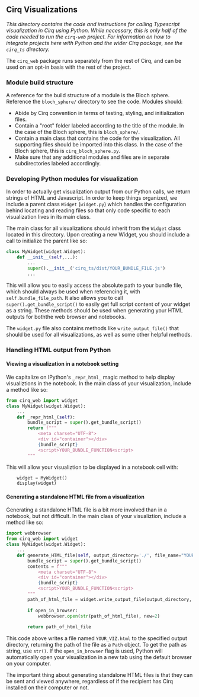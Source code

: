 ## Cirq Visualizations

*This directory contains the code and instructions for calling Typescript visualization in Cirq using Python. While necessary, this is only half of the code needed to run the `cirq-web` project. For information on how to integrate projects here with Python and the wider Cirq package, see the `cirq_ts` directory.*

The `cirq_web` package runs separately from the rest of Cirq, and can be used on an opt-in basis with the rest of the project. 

### Module build structure

A reference for the build structure of a module is the Bloch sphere. Reference the `bloch_sphere/` directory to see the code. Modules should:
 - Abide by Cirq convention in terms of testing, styling, and initialization files.
 - Contain a "root" folder labeled according to the title of the module. In the case of the Bloch sphere, this is `bloch_sphere/`. 
 - Contain a main class that contains the code for the visualization. All supporting files should be imported into this class. In the case of the Bloch sphere, this is `cirq_bloch_sphere.py`.
 - Make sure that any additional modules and files are in separate subdirectories labeled accordingly.

### Developing Python modules for visualization

In order to actually get visualization output from our Python calls, we return strings of HTML and Javascript. In order to keep things organized, we include a parent class `Widget` (`widget.py`) which handles the configuration behind locating and reading files so that only code specific to each visualization lives in its main class. 

The main class for all visualizations should inherit from the `Widget` class located in this directory. Upon creating a new Widget, you should include a call to initialize the parent like so:
```python
class MyWidget(widget.Widget):
    def __init__(self,...):
        ...
        super().__init__('cirq_ts/dist/YOUR_BUNDLE_FILE.js')
        ...
```
This will allow you to easily access the absolute path to your bundle file, which should always be used when referencing it, with `self.bundle_file_path`. It also allows you to call `super().get_bundle_script()` to easily 
get full script content of your widget as a string. These methods should be used when generating your HTML outputs for boththe web browser and notebooks.

The `widget.py` file also contains methods like `write_output_file()` that should be used for all visualizations, as well as some other helpful methods. 

### Handling HTML output from Python
#### Viewing a visualization in a notebook setting
We capitalize on IPython's `_repr_html_` magic method to help display visualiztions in the notebook. In the main class of your visualization, include a method like so:
```python
from cirq_web import widget
class MyWidget(widget.Widget):
    ...
    def _repr_html_(self):
        bundle_script = super().get_bundle_script()
        return f"""
            <meta charset="UTF-8">
            <div id="container"></div>
            {bundle_script}
            <script>YOUR_BUNDLE_FUNCTION<script>
        """
``` 
This will allow your visualiztion to be displayed in a notebook cell with:
```python
    widget = MyWidget()
    display(widget)
```

#### Generating a standalone HTML file from a visualization
Generating a standalone HTML file is a bit more involved than in a notebook, but not difficult. In the main class of your visualiztion, include a method like so:
```python
import webbrowser
from cirq_web import widget
class MyWidget(widget.Widget):
    ...
    def generate_HTML_file(self, output_directory='./', file_name="YOUR_VIZ.html", open_in_browser=False):
        bundle_script = super().get_bundle_script()
        contents = f"""
            <meta charset="UTF-8">
            <div id="container"></div>
            {bundle_script}
            <script>YOUR_BUNDLE_FUNCTION<script>
        """
        path_of_html_file = widget.write_output_file(output_directory, file_name, contents)
        
        if open_in_browser:
            webbrowser.open(str(path_of_html_file), new=2)
        
        return path_of_html_file
```
This code above writes a file named `YOUR_VIZ.html` to the specified output directory, returning the path of the file as a `Path` object. To get the path as string, use `str()`. If the `open_in_browser` flag is used, Python will automatically open your visualization in a new tab using the default browser on your computer. 

The important thing about generating standalone HTML files is that they can be sent and viewed anywhere, regardless of if the recipient has Cirq installed on their computer or not.


